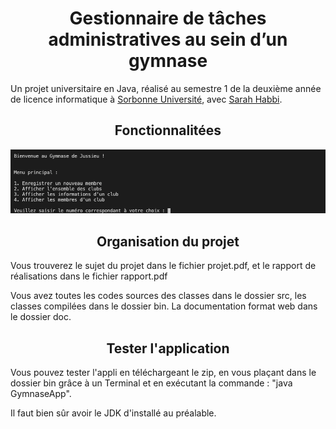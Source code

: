<h1 align="center">Gestionnaire de tâches administratives au sein d’un gymnase</h1>

<p>Un projet universitaire en Java, réalisé au semestre 1 de la deuxième année de licence informatique à <a href = "https://sciences.sorbonne-universite.fr">Sorbonne Université</a>, avec <a href = "https://fr.linkedin.com/in/sarah-habbi-1a2ba81a4">Sarah Habbi</a>.</p>

<h2 align="center">Fonctionnalitées</h2>

<p><img src ="screenshot.png"></img></p>
<h2 align="center">Organisation du projet</h2>
<p>Vous trouverez le sujet du projet dans le fichier projet.pdf, et le rapport de réalisations dans le fichier rapport.pdf</p>

<p>Vous avez toutes les codes sources des classes dans le dossier src, les classes compilées dans le dossier bin. La documentation format web 
dans le dossier doc.</p>

<h2 align="center">Tester l'application</h2>

<p >Vous pouvez tester l'appli en téléchargeant le zip, en vous plaçant dans le dossier bin grâce à un Terminal et en exécutant la commande : "java GymnaseApp".</p>

<p>Il faut bien sûr avoir le JDK d'installé au préalable.</p>